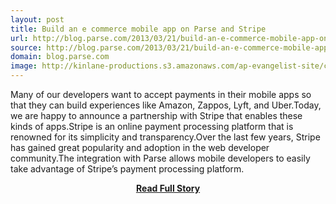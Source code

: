 ```yaml
---
layout: post
title: Build an e commerce mobile app on Parse and Stripe
url: http://blog.parse.com/2013/03/21/build-an-e-commerce-mobile-app-on-parse-and-stripe/
source: http://blog.parse.com/2013/03/21/build-an-e-commerce-mobile-app-on-parse-and-stripe/
domain: blog.parse.com
image: http://kinlane-productions.s3.amazonaws.com/ap-evangelist-site/curated/screenshots/7021_blog_parse_com.png
---
```


<p>Many of our developers want to accept payments in their mobile apps so that they can build experiences like Amazon, Zappos, Lyft, and Uber.Today, we are happy to announce a partnership with Stripe that enables these kinds of apps.Stripe is an online payment processing platform that is renowned for its simplicity and transparency.Over the last few years, Stripe has gained great popularity and adoption in the web developer community.The integration with Parse allows mobile developers to easily take advantage of Stripe’s payment processing platform.</p>
<center><p><a href="http://blog.parse.com/2013/03/21/build-an-e-commerce-mobile-app-on-parse-and-stripe/" style='padding:25px; font-sze:18px; font-weight: bold;'>Read Full Story</a></p></center>
